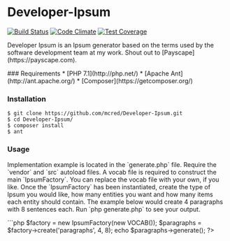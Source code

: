# Developer-Ipsum
[![Build Status](https://travis-ci.org/mcred/Developer-Ipsum.svg?branch=master)](https://travis-ci.org/mcred/Developer-Ipsum)
[![Code Climate](https://codeclimate.com/github/mcred/Developer-Ipsum/badges/gpa.svg)](https://codeclimate.com/github/mcred/Developer-Ipsum)
[![Test Coverage](https://codeclimate.com/github/mcred/Developer-Ipsum/badges/coverage.svg)](https://codeclimate.com/github/mcred/Developer-Ipsum/coverage)
<p>Developer Ipsum is an Ipsum generator based on the terms used by the software development team at my work. Shout out to [Payscape](https://payscape.com).</p>
### Requirements
* [PHP 7.1](http://php.net/)
* [Apache Ant](http://ant.apache.org/)
* [Composer](https://getcomposer.org/)

### Installation
```
$ git clone https://github.com/mcred/Developer-Ipsum.git
$ cd Developer-Ipsum/
$ composer install
$ ant
```
### Usage
<p>Implementation example is located in the `generate.php` file. Require the `vendor` and `src` autoload files. A vocab file is required to construct the main `IpsumFactory`. You can replace the vocab file with your own, if you like. Once the `IpsumFactory` has been instantiated, create the type of Ipsum you would like, how many entities you want and how many items each entity should contain. The example below would create 4 paragraphs with 8 sentences each. Run `php generate.php` to see your output.</p>
```php
<?php
require(__DIR__."/vendor/autoload.php");
require(__DIR__."/src/autoload.php");
require(__DIR__."/config/vocab.php");

$factory = new IpsumFactory(new VOCAB());
$paragraphs = $factory->create('paragraphs', 4, 8);
echo $paragraphs->generate();
?>
```
